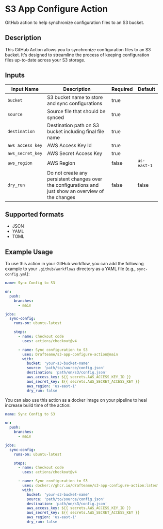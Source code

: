 # S3 App Configure Action

GitHub action to help synchronize configuration files to an S3 bucket.

## Description

This GitHub Action allows you to synchronize configuration files to an S3 bucket. It's designed to streamline the
process of keeping configuration files up-to-date across your S3 storage.

## Inputs

| Input Name       | Description                                                                                           | Required | Default     |
| ---------------- | ----------------------------------------------------------------------------------------------------- | -------- | ----------- |
| `bucket`         | S3 bucket name to store and sync configurations                                                       | true     |             |
| `source`         | Source file that should be synced                                                                     | true     |             |
| `destination`    | Destination path on S3 bucket including final file name                                               | true     |             |
| `aws_access_key` | AWS Access Key Id                                                                                     | true     |             |
| `aws_secret_key` | AWS Secret Access Key                                                                                 | true     |             |
| `aws_region`     | AWS Region                                                                                            | false    | `us-east-1` |
| `dry_run`        | Do not create any persistent changes over the configurations and just show an overview of the changes | false    | false       |

## Supported formats

- JSON
- YAML
- TOML

## Example Usage

To use this action in your GitHub workflow, you can add the following example to your `.github/workflows` directory as a YAML file (e.g., `sync-config.yml`):

```yaml
name: Sync Config to S3

on:
  push:
    branches:
      - main

jobs:
  sync-config:
    runs-on: ubuntu-latest

    steps:
      - name: Checkout code
        uses: actions/checkout@v4

      - name: Sync configuration to S3
        uses: Drafteame/s3-app-configure-action@main
        with:
          bucket: 'your-s3-bucket-name'
          source: 'path/to/source/config.json'
          destination: 'path/on/s3/config.json'
          aws_access_key: ${{ secrets.AWS_ACCESS_KEY_ID }}
          aws_secret_key: ${{ secrets.AWS_SECRET_ACCESS_KEY }}
          aws_region: 'us-east-1'
          dry_run: false
```

You can also use this action as a docker image on your pipeline to heal increase build time of the action:

```yaml
name: Sync Config to S3

on:
  push:
    branches:
      - main

jobs:
  sync-config:
    runs-on: ubuntu-latest

    steps:
      - name: Checkout code
        uses: actions/checkout@v4

      - name: Sync configuration to S3
        uses: docker://ghcr.io/drafteame/s3-app-configure-action:latest
        with:
          bucket: 'your-s3-bucket-name'
          source: 'path/to/source/config.json'
          destination: 'path/on/s3/config.json'
          aws_access_key: ${{ secrets.AWS_ACCESS_KEY_ID }}
          aws_secret_key: ${{ secrets.AWS_SECRET_ACCESS_KEY }}
          aws_region: 'us-east-1'
          dry_run: false
```
